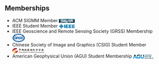 <!-- ## Memberships -->
<h2>
  Memberships
</h2>
<ul style="margin:0 0 5px;">
  <li>ACM SIGMM Member <img src="images/sigmm-member.png" style="vertical-align: middle;" alt="Logo" width="50"></li>
  <li>IEEE Student Member <img src="images/ieee-member.png" style="vertical-align: middle;" alt="Logo" width="50"></li>
  <li>IEEE Geoscience and Remote Sensing Society (GRSS) Membership <img src="images/grss-member.png" style="vertical-align: middle;" alt="Logo" width="40"></li>
  <li>Chinese Society of Image and Graphics (CSIG) Student Member <img src="images/csig-member.png" style="vertical-align: middle;" alt="Logo" width="100"></li>
  <li>American Geophysical Union (AGU) Student Membership <img src="images/agu-member.png" style="vertical-align: middle;" alt="Logo" width="65"></li>
</ul>
